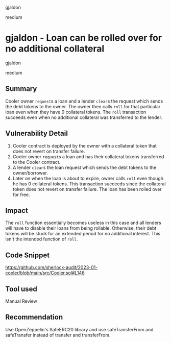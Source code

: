 gjaldon

medium

# gjaldon - Loan can be rolled over for no additional collateral

gjaldon

medium

## Summary

Cooler owner `request`s a loan and a lender `clear`s the request which sends the debt tokens to the owner. The owner then calls `roll` for that particular loan even when they have 0 collateral tokens. The `roll` transaction succeeds even when no additional collateral was transferred to the lender.

## Vulnerability Detail
1. Cooler contract is deployed by the owner with a collateral token that does not revert on transfer failure.
2. Cooler owner `request`s a loan and has their collateral tokens transferred to the Cooler contract.
3. A lender `clear`s the loan request which sends the debt tokens to the owner/borrower.
4. Later on when the loan is about to expire, owner calls `roll` even though he has 0 collateral tokens. This transaction succeeds since the collateral token does not revert on transfer failure. The loan has been rolled over for free.

## Impact
The `roll` function essentially becomes useless in this case and all lenders will have to disable their loans from being rollable. Otherwise, their debt tokens will be stuck for an extended period for no additional interest. This isn't the intended function of `roll`.

## Code Snippet
https://github.com/sherlock-audit/2023-01-cooler/blob/main/src/Cooler.sol#L146

## Tool used
Manual Review

## Recommendation
Use OpenZeppelin's SafeERC20 library and use safeTransferFrom and safeTransfer instead of transfer and transferFrom.